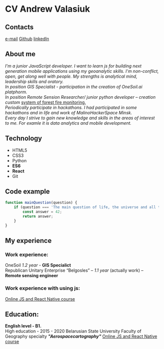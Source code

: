 # CV Andrew Valasiuk 

## Contacts
[e-mail](frolui29@gmail.com)     [Github](https://github.com/frolui)      [linkedIn](https://www.linkedin.com/in/andrevolosyuk)

## About me
_I'm a junior JavaScript developer. I want to learn js for building next generation mobile applications using my geoanalytic skills._
_I'm non-conflict, open, get along well with people. My strengths is analytical mind, leadership skills and oratory._\
_In position GIS Specialist - participation in the creation of OneSoil.ai platphorm._\
_In position Remote Sension Researcher/ junior python developer – creation custom_ [system of forest fire monitoring.](https://github.com/frolui/using-eo-learn-in-remote-sensing-/tree/master/v_0_6_0)\
_Periodically participate in hackathons. I had participated in some hackathons and in life and work of MalinoHackerSpace Minsk._\
_Every day I strive to gain new knowledge and skills in the areas of interest to me. For examle it is data analytics and mobile development._

## Technology
* HTML5
* CSS3
* Python
* __ES6__
* __React__
* Git

## Code example

```javascript
function mainQuestion(question) {
    if (question === 'The main question of life, the universe and all that') {
        const answer = 42;
        return answer;
    }
}

```

## My experience
### Work experience:
OneSoil *1.2 year* - **GIS Specialict**\
Republican Unitary Enterprise “Belgosles” – *1.1 year* (actually work) – **Remote sensing engineer**
### Work experience with using js:
[Online JS and React Native course](https://www.udemy.com/share/10208oAEESeFdWRn0D/)

## Education:
**English level - B1.**\
High education - 2015 - 2020 Belarusian State University Faculty of Geography specialty *__"Aerospacecartography"__*
[Online JS and React Native course](https://www.udemy.com/share/10208oAEESeFdWRn0D/)
